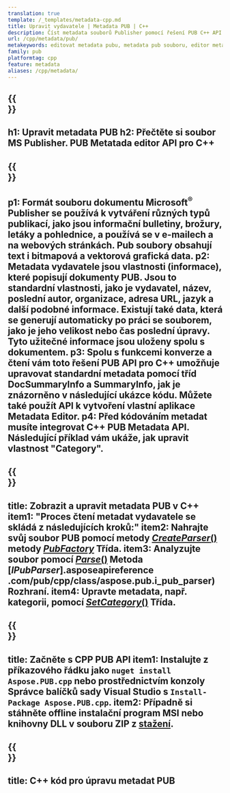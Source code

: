 ```yaml
---
translation: true
template: /_templates/metadata-cpp.md
title: Upravit vydavatele | Metadata PUB | C++
description: Číst metadata souborů Publisher pomocí řešení PUB C++ API. On-premise C++ API vám poskytuje přístup k vlastnostem SummaryInfo a DocSummaryInfo.
url: /cpp/metadata/pub/
metakeywords: editovat metadata pubu, metadata pub souboru, editor metadat vydavatele, číst metadata pub souboru, číst metadata pubu
family: pub
platformtag: cpp
feature: metadata
aliases: /cpp/metadata/
---
```


{{<section banner>}}
---
h1: Upravit metadata PUB
h2: Přečtěte si soubor MS Publisher. PUB Metatada editor API pro C++
---

{{<section overview>}}
---
p1: Formát souboru dokumentu Microsoft<sup>®</sup> Publisher se používá k vytváření různých typů publikací, jako jsou informační bulletiny, brožury, letáky a pohlednice, a používá se v e-mailech a na webových stránkách. Pub soubory obsahují text i bitmapová a vektorová grafická data.
p2: Metadata vydavatele jsou vlastnosti (informace), které popisují dokumenty PUB. Jsou to standardní vlastnosti, jako je vydavatel, název, poslední autor, organizace, adresa URL, jazyk a další podobné informace. Existují také data, která se generují automaticky po práci se souborem, jako je jeho velikost nebo čas poslední úpravy. Tyto užitečné informace jsou uloženy spolu s dokumentem.
p3: Spolu s funkcemi konverze a čtení vám toto řešení PUB API pro C++ umožňuje upravovat standardní metadata pomocí tříd DocSummaryInfo a SummaryInfo, jak je znázorněno v následující ukázce kódu. Můžete také použít API k vytvoření vlastní aplikace Metadata Editor.
p4: Před kódováním metadat musíte integrovat C++ PUB Metadata API. Následující příklad vám ukáže, jak upravit vlastnost "Category".
---

{{<section feature1>}}
---
title: Zobrazit a upravit metadata PUB v C++
item1: "Proces čtení metadat vydavatele se skládá z následujících kroků:"
item2: Nahrajte svůj soubor PUB pomocí metody [*CreateParser*()](https://reference.aspose.com/pub/cpp/class/aspose.pub.pub_factory#a88c04c4c35d45ee8febc7e1554d03c4b) metody [*PubFactory*](https://reference*].aspose.com/pub/cpp/class/aspose.pub.pub_factory) Třída.
item3: Analyzujte soubor pomocí [*Parse*()](https://reference.aspose.com/pub/cpp/class/aspose.pub.i_pub_parser#ae9fc7043f382a5b4a7b694f0fe477915) Metoda [*IPubParser*].asposeapireference .com/pub/cpp/class/aspose.pub.i_pub_parser) Rozhraní.
item4: Upravte metadata, např. kategorii, pomocí [*SetCategory*()](https://reference.aspose.com/pub/cpp/class/aspose.pub.doc_summary_info#a2e023fe8e8ecd0bf03bb6c9d561f8fec]Metoda[*Info/Summary]z[*Doc/Doc/apireference.aspose.com/pub/cpp/class/aspose.pub.doc_summary_info) Třída.
---

{{<section feature2>}}
---
title: Začněte s CPP PUB API
item1: Instalujte z příkazového řádku jako ```nuget install Aspose.PUB.cpp``` nebo prostřednictvím konzoly Správce balíčků sady Visual Studio s ```Install-Package Aspose.PUB.cpp```.
item2: Případně si stáhněte offline instalační program MSI nebo knihovny DLL v souboru ZIP z [stažení](https://releases.aspose.com/pub/cpp/).
---

{{<section codeexample>}}
---
title: C++ kód pro úpravu metadat PUB
---
